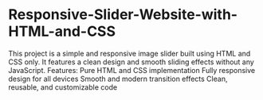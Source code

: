# Responsive-Slider-Website-with-HTML-and-CSS
This project is a simple and responsive image slider built using HTML and CSS only. It features a clean design and smooth sliding effects without any JavaScript.  Features:  Pure HTML and CSS implementation Fully responsive design for all devices Smooth and modern transition effects Clean, reusable, and customizable code
